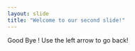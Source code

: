 ```yaml
---
layout: slide
title: "Welcome to our second slide!"
---
```

Good Bye !
Use the left arrow to go back!
